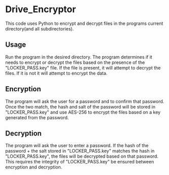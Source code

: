 # Drive_Encryptor

This code uses Python to encrypt and decrypt files in the programs current directory(and all subdirectories). 

Usage
------
Run the program in the desired directory. The program determines if it needs to encrypt or decrypt the files based on the presence of the "LOCKER_PASS.key" file. If the file is present, it will attempt to decrypt the files. If it is not it will attempt to encrypt the data. 

Encryption
------------
The program will ask the user for a password and to confirm that password. Once the two match, the hash and salt of the password will be stored in "LOCKER_PASS.key" and use AES-256 to encrypt the files based on a key generated from the password.

Decryption
-----------
The program will ask the user to enter a password. If the hash of the password + the salt stored in "LOCKER_PASS.key" matches the hash in "LOCKER_PASS.key", the files will be decrypted based on that password. This requires the integrity of "LOCKER_PASS.key" be ensured between encryption and decryption.

